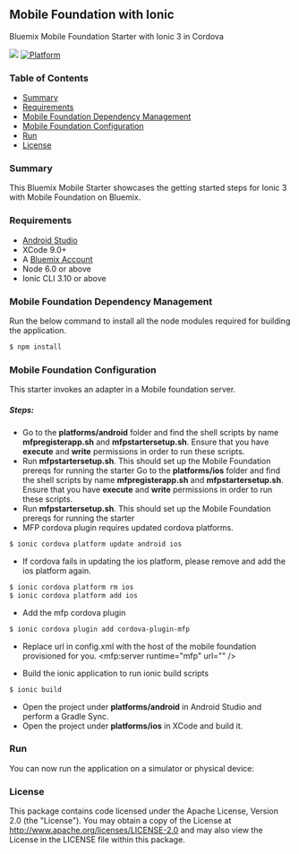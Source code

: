 

## Mobile Foundation with Ionic
Bluemix Mobile Foundation Starter with Ionic 3 in Cordova

[![](https://img.shields.io/badge/bluemix-powered-blue.svg)](https://bluemix.net)
[![Platform](https://img.shields.io/badge/platform-android-lightgrey.svg?style=flat)](https://developer.android.com/index.html)


### Table of Contents
* [Summary](#summary)
* [Requirements](#requirements)
* [Mobile Foundation Dependency Management](#mfpdependencymanagement)
* [Mobile Foundation Configuration](#mfpconfiguration)
* [Run](#run)
* [License](#license)


### Summary
This Bluemix Mobile Starter showcases the getting started steps for Ionic 3  with Mobile Foundation on Bluemix.


### Requirements
* [Android Studio](https://developer.android.com/studio/index.html)
* XCode 9.0+
* A [Bluemix Account](https://www.bluemix.net/)
* Node 6.0 or above
* Ionic CLI 3.10 or above


### Mobile Foundation Dependency Management
Run the below command to install all the node modules required for building the application.
```bash
$ npm install
```

### Mobile Foundation Configuration
This starter invokes an adapter in a Mobile foundation server.

##### Steps:
* Go to the **platforms/android** folder and find the shell scripts by name **mfpregisterapp.sh** and **mfpstartersetup.sh**. Ensure that you have **execute** and **write** permissions in order to run these scripts.
* Run **mfpstartersetup.sh**. This should set up the Mobile Foundation prereqs for running the starter
Go to the **platforms/ios** folder and find the shell scripts by name **mfpregisterapp.sh** and **mfpstartersetup.sh**. Ensure that you have **execute** and **write** permissions in order to run these scripts.
* Run **mfpstartersetup.sh**. This should set up the Mobile Foundation prereqs for running the starter
* MFP cordova plugin requires updated cordova platforms.
```bash
$ ionic cordova platform update android ios
```
* If cordova fails in updating the ios platform, please remove and add the ios platform again.
``` bash
$ ionic cordova platform rm ios
$ ionic cordova platform add ios
```

* Add the mfp cordova plugin
```bash
$ ionic cordova plugin add cordova-plugin-mfp
```
* Replace url in config.xml with the host of the mobile foundation provisioned for you. <mfp:server runtime="mfp" url="" />

* Build the ionic application to run ionic build scripts
```bash
$ ionic build
```
* Open the project under **platforms/android** in Android Studio and perform a Gradle Sync.
* Open the project under **platforms/ios** in XCode and build it.


### Run
You can now run the application on a simulator or physical device:


### License
This package contains code licensed under the Apache License, Version 2.0 (the "License"). You may obtain a copy of the License at http://www.apache.org/licenses/LICENSE-2.0 and may also view the License in the LICENSE file within this package.
